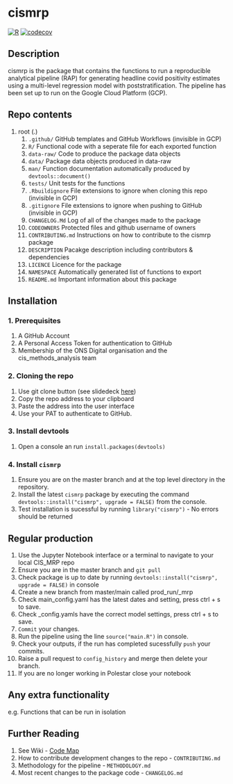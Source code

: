 # cismrp
[![R](https://github.com/ONSdigital/cismrp/actions/workflows/r.yaml/badge.svg?branch=main)](https://github.com/ONSdigital/cismrp/actions/workflows/r.yaml)
[![codecov](https://codecov.io/gh/ONSdigital/cismrp/branch/main/graph/badge.svg?token=N70MPthEj1)](https://codecov.io/gh/ONSdigital/cismrp)
## Description
cismrp is the package that contains the functions to run a reproducible analytical pipeline (RAP) for generating headline covid positivity estimates using a multi-level regression model with poststratification. The pipeline has been set up to run on the Google Cloud Platform (GCP). 

## Repo contents
  
 1. root (.)
    1. `.github/`  GitHub templates and GitHub Workflows (invisible in GCP)
    2. `R/` Functional code with a seperate file for each exported function
    3. `data-raw/`   Code to produce the package data objects
    4. `data/`  Package data objects produced in data-raw
    5. `man/`  Function documentation automatically produced by `devtools::document()`
    6. `tests/` Unit tests for the functions
    7. `.Rbuildignore` File extensions to ignore when cloning this repo (invisible in GCP)
    8. `.gitignore` File extensions to ignore when pushing to GitHub (invisible in GCP)
    9. `CHANGELOG.Md` Log of all of the changes made to the package
    10. `CODEOWNERS` Protected files and github username of owners
    11. `CONTRIBUTING.md` Instructions on how to contribute to the cismrp package
    12. `DESCRIPTION` Pacakge description including contributors & dependencies
    13. `LICENCE` Licence for the package
    14. `NAMESPACE` Automatically generated list of functions to export
    15. `README.md` Important information about this package



## Installation
  
### 1. Prerequisites 
 1. A GitHub Account
 2. A Personal Access Token for authentication to GitHub
 3. Membership of the ONS Digital organisation and the cis_methods_analysis team

### 2. Cloning the repo
 1. Use git clone button (see slidedeck [here](https://officenationalstatistics.sharepoint.com/:p:/r/sites/covid19/CISA_Analysis/Polestar/User_Guidance/Screenshot%20walk%20throughs.pptx?d=w6fd6a1ec9fe847848e07d962b76da5bf&csf=1&web=1&e=H1XX7g))
 2. Copy the repo address to your clipboard
 3. Paste the address into the user interface
 4. Use your PAT to authenticate to GitHub.
 
### 3. Install devtools
 1. Open a console an run `install.packages(devtools)`

### 4. Install `cismrp`
 1. Ensure you are on the master branch and at the top level directory in the repository.
 2. Install the latest `cismrp` package by executing the command `devtools::install("cismrp", upgrade = FALSE)` from the console.
 3. Test installation is sucessful by running `library("cismrp")` - No errors should be returned


## Regular production
 1. Use the Jupyter Notebook interface or a terminal to navigate to your local CIS_MRP repo
 2. Ensure you are in the master branch and `git pull`
 3. Check package is up to date by running `devtools::install("cismrp", upgrade = FALSE)` in console
 4. Create a new branch from master/main called prod_run/<datarun date>_mrp 
 5. Check main_config.yaml has the latest dates and setting, press ctrl + s to save.
 6. Check <country>_config.yamls have the correct model settings, press ctrl + s to save.
 7. `Commit` your changes.
 8. Run the pipeline using the line `source("main.R")` in console.
 9. Check your outputs, if the run has completed sucessfully `push` your commits.
 10. Raise a pull request to `config_history` and merge then delete your branch.
 11. If you are no longer working in Polestar close your notebook

## Any extra functionality

e.g. Functions that can be run in isolation

## Further Reading
 1. See Wiki - [Code Map](https://github.com/ONSdigital/CIS_MRP/wiki/Code-Map-(WIP)) 
 2. How to contribute development changes to the repo - `CONTRIBUTING.md`
 3. Methodology for the pipeline - `METHODOLOGY.md`
 4. Most recent changes to the package code - `CHANGELOG.md`
 
